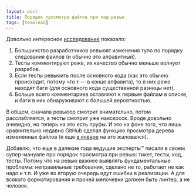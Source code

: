 ```yaml
---
layout: post
title: Порядок просмотра файлов при код-ревью
tags: [teamlead]
---
```

Довольно интересное [исследование](https://neverworkintheory.org/2022/05/18/bacchelli-code-review.html) показало: 
1. Большинство разработчиков ревьюят изменения тупо по порядку следования файлов (и обычно это алфавитный). 
2. Тесты комментируют реже, их качество обычно меньше волнует разрабов.
3. Если тесты ревьюить после основного кода (как это обычно происходит, потому что `t` — в конце алфавита), то в них реже находят баги (для основного кода существенной разницы нет).
4. Больше всего комментариев оставляют к первым файлам в списке, и баги в них обнаруживают с большей вероятностью.

В общем, сначала ревьюер смотрит внимательно, потом расслабляется, а тесты смотрит уже наискосок. Вроде довольно очевидно, но теперь на это есть пруфы. И это на фоне того, что лишь сравнительно недавно GitHub сделал функцию просмотра дерева измененных файлов (я еще [в январе](/2022/01/13/github-review.html) на это жаловался).

Добавлю, что еще в далекие года ведущие эксперты™ писали в своем супер-мануале про порядок просмотра при ревью: тикет, тесты, код, тесты. Потому что на ревью важнее выявлять фундаментальные проблемы: неправильные требования, сделано не то, работает не как надо и т.п. И уже во вторую очередь идут ошибки в реализации. А для всякого форматирования и прочей мелочевки должен быть линтер, а не человек.

